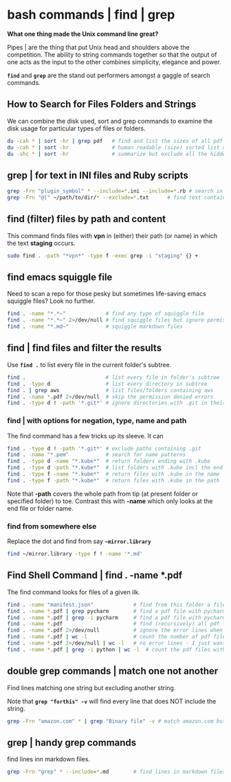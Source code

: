 
# bash commands | find | grep

**What one thing made the Unix command line great?**

Pipes | are the thing that put Unix head and shoulders above the competition. The ability to string commands together so that the output of one acts as the input to the other combines simplicity, elegance and power.

**`find`** and **`grep`** are the stand out performers amongst a gaggle of search commands.

## How to Search for Files Folders and Strings

We can combine the disk used, sort and grep commands to examine the disk usage for particular types of files or folders.

```bash
du -cah * | sort -hr | grep pdf   # find and list the sizes of all pdf files in the folder tree
du -cah * | sort -hr              # human readable (size) sorted list of every file and folder
du -shc * | sort -hr              # summarize but exclude all the hidden (dot files and folders)
```

## grep | for text in INI files and Ruby scripts

```bash
grep -Frn "plugin_symbol" * --include=*.ini --include=*.rb # search in INI and ruby scripts
grep -Frn "@[" ~/path/to/dir/* --exclude=*.txt      # find text containing "@["
```

## find (filter) files by path and content

This command finds files with **vpn** in (either) their path (or name) in which the text **staging** occurs.

```bash
sudo find . -path "*vpn*" -type f -exec grep -i "staging" {} +
```

## find emacs squiggle file

Need to scan a repo for those pesky but sometimes life-saving emacs squiggle files? Look no further.

```bash
find . -name "*.*~"             # find any type of squiggle file
find . -name "*.*~" 2>/dev/null # find squiggle files but ignore permission errors
find . -name "*.md~"            # squiggle markdown files
```

## find | find files and filter the results

Use **`find .`** to list every file in the current folder's subtree.

```bash
find .                          # list every file in folder's subtree
find . -type d                  # list every directory in subtree
find . | grep aws               # list files/folders containing aws
find . -name *.pdf 2>/dev/null  # skip the permission denied errors
find . -type d ! -path '*.git*' # ignore directories with .git in their path
```

### find | with options for negation, type, name and path

The find command has a few tricks up its sleeve. It can

```bash
find . -type d ! -path '*.git*' # exclude paths containing .git
find . -name "*.pem"            # search for name patterns
find . -type d -name "*.kube*"  # return folders ending with .kube
find . -type d -path "*.kube*"  # list folders with .kube incl the end
find . -type f -name "*.kube*"  # return files with .kube in the name
find . -type f -path "*.kube*"  # return files with .kube in the path
```

Note that **-path** covers the whole path from tip (at present folder or specified folder) to toe.
Contrast this with **-name** which only looks at the end file or folder name.

### find from somewhere else

Replace the dot and find from say **`~mirror.library`**

```bash
find ~/mirror.library -type f ! -name '*.md'
```

## Find Shell Command | find . -name *.pdf

The find command looks for files of a given ilk.

``` bash
find . -name "manifest.json"             # find from this folder a file called manifest.json
find . -name *.pdf | grep pycharm        # find a pdf file with pycharm in the name
find . -name *.pdf | grep -i pycharm     # find a pdf file with pycharm or PyCharm in the name
find . -name *.pdf                       # find (recursively) all pdf files from here on in
find . -name *.pdf 2>/dev/null           # ignore the error lines when printing the pdf files
find . -name *.pdf | wc -l               # count the number of pdf files from here on in
find . -name *.pdf 2>/dev/null | wc -l   # no error lines - I just want the PDF file count
find . -name *.pdf | grep -i python | wc -l  # count the pdf files with p(P)ython in the name
```

## double grep commands | match one not another

Find lines matching one string but excluding another string.

Note that **`grep "forthis" -v`** will find every line that does NOT include the string.

``` bash
grep -Frn "amazon.com" * | grep "Binary file" -v # match amazon.com but exclude "Binary file ... matches"
```


## grep | handy grep commands

find lines inn markdown files.

``` bash
grep -Frn "grep" * --include=*.md        # find lines in markdown files
```
